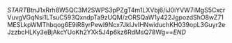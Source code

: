 $START$BtnJ1xRrh8W5QC3M2SWPS3pPZgT4m1LXVbj6/iJ0iYVW7iMgS5CxcrVuvgVGqNsi1LTsuC593QxndpTa9zUQM/zORSQaW1y422JgpozdShO8wZ71MESLkpWMThbqog6E9iR8yrPewI9Ncx7JklJvIHNwiduchKH039opL3Guyr2eJzzbcHLKy3eBjAkcYUoKh2YXk5J4p6kz6RdMsQ78Wg==$END$